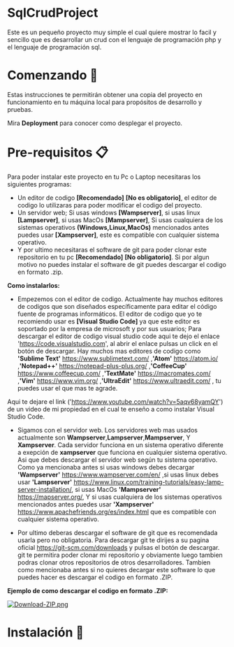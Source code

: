 # SqlCrudProject

Este es un pequeño proyecto muy simple el cual quiere mostrar lo facil y sencillo que es desarrollar un crud con el lenguaje de programación php y el lenguaje de programación sql.

# Comenzando 🚀

Estas instrucciones te permitirán obtener una copia del proyecto en funcionamiento en tu máquina local para propósitos de desarrollo y pruebas.

Mira **Deployment** para conocer como desplegar el proyecto.

# Pre-requisitos 📋

Para poder instalar este proyecto en tu Pc o Laptop necesitaras los siguientes programas:

- Un editor de codigo **[Recomendado]** **[No es obligatorio]**, el editor de codigo lo utilizaras para poder modificar el codigo del proyecto.
- Un servidor web; Si usas windows **[Wampserver]**, si usas linux **[Lampserver]**, si usas MacOs **[Mampserver]**, Si usas cualquiera de los sistemas operativos **(Windows,Linux,MacOs)** mencionados antes puedes usar **[Xampserver]**, este es compatible con cualquier sistema operativo.
- Y por ultimo necesitaras el software de git para poder clonar este repositorio en tu pc **[Recomendado]** **[No obligatorio]**. Si por algun motivo no puedes instalar el software de git puedes descargar el codigo en formato .zip.

**Como instalarlos:**

- Empezemos con el editor de codigo. Actualmente hay muchos editores de codigos que son diseñados específicamente para editar el código fuente de programas informáticos. El editor de codigo que yo te recomiendo usar es **[Visual Studio Code]** ya que este editor es soportado por la empresa de microsoft y por sus usuarios; Para descargar el editor de codigo visual studio code aqui te dejo el enlace 'https://code.visualstudio.com', al abrir el enlace pulsas un click en el botón de descargar. Hay muchos mas editores de codigo como **'Sublime Text'** https://www.sublimetext.com/ ,**'Atom'** https://atom.io/ ,**'Notepad++'** https://notepad-plus-plus.org/ ,**'CoffeeCup'** https://www.coffeecup.com/ ,**'TextMate'** https://macromates.com/ ,**'Vim'** https://www.vim.org/ ,**'UltraEdit'** https://www.ultraedit.com/ , tu puedes usar el que mas te agrade.

Aqui te dejare el link ('https://www.youtube.com/watch?v=5aqv68yamQY') de un video de mi propiedad en el cual te enseño a como instalar Visual Studio Code.

- Sigamos con el servidor web. Los servidores web mas usados actualmente son **Wampserver**,**Lampserver**,**Mampserver**, Y **Xampserver**. Cada servidor funciona en un sistema operativo diferente a exepción de **xampserver** que funciona en cualquier sistema operativo. Asi que debes descargar el servidor web según tu sistema operativo. Como ya mencionaba antes si usas windows debes decargar **'Wampserver'** https://www.wampserver.com/en/ ,si usas linux debes usar **'Lampserver'** https://www.linux.com/training-tutorials/easy-lamp-server-installation/, si usas MacOs **'Mampserver'** https://mapserver.org/, Y si usas cualquiera de los sistemas operativos mencionados antes puedes usar **'Xampserver'** https://www.apachefriends.org/es/index.html que es compatible con cualquier sistema operativo.

- Por ultimo deberas descargar el software de git que es recomendada usarla pero no obligatoria. Para descargar git te dirijes a su pagina oficial https://git-scm.com/downloads y pulsas el botón de descargar. git te permitira poder clonar mi repositorio y obviamente luego tambien podras clonar otros repositorios de otros desarrolladores. Tambien como mencionaba antes si no quieres decargar este software lo que puedes hacer es descargar el codigo en formato .ZIP.

**Ejemplo de como descargar el codigo en formato .ZIP:**

[![Download-ZIP.png](https://i.postimg.cc/ydcfMncy/Download-ZIP.png)](https://postimg.cc/YG2fg6Xv)

# Instalación 🔧
